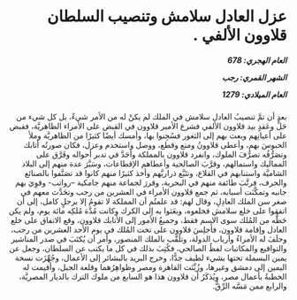 <h1 dir="rtl">عزل العادل سلامش وتنصيب السلطان قلاوون الألفي .</h1>

<h5 dir="rtl">العام الهجري:  678

الشهر القمري: رجب

العام الميلادي: 1279</h5>

<p dir="rtl">بعد أن تمَّ تنصيبُ العادل سلامش في الملك لم يكنْ له من الأمر شيءٌ، بل كل شيء من حَلٍّ وعَقدٍ بيد قلاوون الألفي فشرع الأمير قلاوون في القبض على الأمراء الظاهريَّة، فقبض على أعيانِهم وبعث بهم إلى الثغور فسُجِنوا بها، وأمسك أيضًا كثيرًا من الظاهريَّة وملأ الحبوسَ بهم، وأعطى قلاوونُ ومنع وقطع، ووصل واستخدم وعزل، فكان صورتُه أتابك وتصَرُّفُه تصرُّفَ الملوك، وانفرد قلاوون بالمملكة وأجَدَّ في تدبر أحواله وفَرَّق على المماليك واستمالهم، وقرَّبَ الصالحية وأعطاهم الإقطاعات، وسَيَّرَ عدة منهم إلى البلاد الشاميَّة واستنابهم في القلاع، وتتَبَّع ذراريَّهم وأخذ كثيرًا منهم كانوا قد تصَنَّفوا بالصنائع والحرف، فرتَّبَ طائفة منهم في البحرية، وقررَ لجماعة منهم جامكية –رواتب- وقوِيَ بهم جانبه وتمكَّنَت أسبابه، ثم جمع قلاوون الأمراء في العشرين من رجب وتحَدَّث معهم في صغر سن الملك العادِلِ، وقال لهم: قد علمتُم أن المملكة لا تقومُ إلا برجلٍ كامل، إلى أن اتفقوا على خلع سلامش فخلعوه، وبعَثوا به إلى الكرك وكانت مُدَّة مُلكِه مائة يوم، ولم يكن حَظُّه من المُلك سوى الاسم فقط، وجميعُ الأمور إلى الأتابك قلاوون، وقع الاتفاق على خلع العادل وإقامة قلاوون، فأُجلِسَ قلاوون على تخت المُلك في يوم الأحد العشرين من رجب، وحلَفَ له الأمراءُ وأرباب الدولة، وتلَقَّب بالملك المنصور، وأمر أن يُكتَبَ في صدر المناشير والتواقيع والمكاتبات لفظُ الصالحي، فكُتِبَ بذلك في كل ما يكتب عن السلطان، وجعل عن يمين البسملة تحتها بشيء لطيف جدًّا، وخرج البريد بالبشائر إلى الأعمال، وجُهِّزَت نسخة اليمين إلى دمشق وغيرها، وزُيِّنَت القاهرة ومصر وظواهِرُهما وقلعة الجبل، وأقيمت له الخطبةُ بأعمال مصر، ويُذكَرُ أن قلاوون هذا هو السابع من ملوك الترك بالديار المصريَّة، والرابع ممن مَسَّه الرِّقُّ.</p></br>
